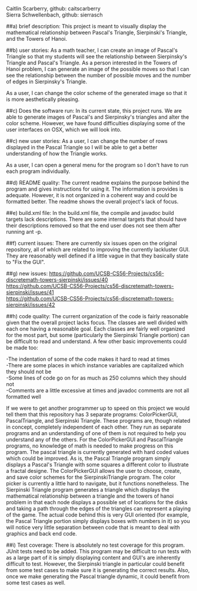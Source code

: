 Caitlin Scarberry, github: caitscarberry  
Sierra Schwellenbach, github: sierrasch  

##a) brief description:
This project is meant to visually display the mathematical relationship between Pascal's Triangle, Sierpinski's Triangle, and the Towers of Hanoi.  

##b) user stories:
As a math teacher, I can create an image of Pascal's Triangle so that my students will see the relationship between Sierpinsky's Triangle and Pascal's Triangle. 
As a person interested in the Towers of Hanoi problem, I can generate an image of the possible moves so that I can see the relationship between the number of possible moves and the number of edges in Sierpinsky's Triangle.  

As a user, I can change the color scheme of the generated image so that it is more aesthetically pleasing.  

##c) Does the software run:
In its current state, this project runs. We are able to generate images of Pascal's and Sierpinsky's triangles and alter the color scheme. However, we have found difficulties displaying some of the user interfaces on OSX, which we will look into.

##c) new user stories:
As a user, I can change the number of rows displayed in the Pascal Triangle so I will be able to get a better understanding of how the Triangle works. 

As a user, I can open a general menu for the program so I don't have to run each program individually.

##d) README quality:
The current readme explains the purpose behind the program and gives instructions for using it. The information is provides is adequate. However, it is not organized in a coherent way and could be formatted better. The readme shows the overall project's lack of focus.

##e) build.xml file: 
In the build.xml file, the compile and javadoc build targets lack descriptions. There are some internal targets that should have their descriptions removed so that the end user does not see them after running ant -p.

##f) current issues:
There are currently six issues open on the original repository, all of which are related to improving the currently lackluster GUI. They are reasonably well defined if a little vague in that they basically state to "Fix the GUI".

##g) new issues:
https://github.com/UCSB-CS56-Projects/cs56-discretemath-towers-sierpinski/issues/40  
https://github.com/UCSB-CS56-Projects/cs56-discretemath-towers-sierpinski/issues/41  
https://github.com/UCSB-CS56-Projects/cs56-discretemath-towers-sierpinski/issues/42  

##h) code quality:
The current organization of the code is fairly reasonable given that the overall project lacks focus. The classes are well divided with each one having a reasonable goal. Each classes are fairly well organized for the most part, but some (particularly the Sierpinski Triangle portion) can be difficult to read and understand. A few other basic improvements could be made too:  

-The indentation of some of the code makes it hard to read at times  
-There are some places in which instance variables are capitalized which they should not be  
-Some lines of code go on for as much as 250 columns which they should not  
-Comments are a little excessive at times and javadoc comments are not all formatted well  

If we were to get another programmer up to speed on this project we would tell them that this repository has 3 separate programs: ColorPickerGUI, PascalTriangle, and Sierpinski Triangle. These programs are, though related in concept, completely independent of each other. They run as separate programs and an understanding of one of them is not required to help you understand any of the others. For the ColorPickerGUI and PascalTriangle programs, no knowledge of math is needed to make progress on this program. The pascal triangle is currently generated with hard coded values which could be improved. As is, the Pascal Triangle program simply displays a Pascal's Triangle with some squares a different color to illustrate a fractal designe. The ColorPickerGUI allows the user to choose, create, and save color schemes for the SierpinskiTriangle program. The color picker is currently a little hard to navigate, but it functions nonetheless. The Sierpinski Triangle program generates a triangle which displays the mathematical relationship between a triangle and the towers of hanoi problem in that each node displays a possible set of locations for the disks and taking a path through the edges of the triangles can represent a playing of the game. The actual code behind this is very GUI oriented (for example, the Pascal Triangle portion simply displays boxes with numbers in it) so you will notice very little separation between code that is meant to deal with graphics and back end code. 

##i) Test coverage:
There is absolutely no test coverage for this program. JUnit tests need to be added. This program may be difficult to run tests with as a large part of it is simply displaying content and GUI's are inherently difficult to test. However, the Sierpinski triangle in particular could benefit from some test cases to make sure it is generating the correct results. Also, once we make generating the Pascal triangle dynamic, it could benefit from some test cases as well.
